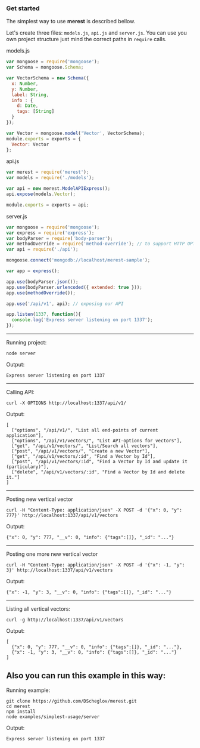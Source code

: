 ### Get started

The simplest way to use **merest** is described bellow.

Let's create three files: `models.js`, `api.js` and `server.js`.
You can use you own project structure just mind the correct paths
in `require` calls.


models.js
```javascript
var mongoose = require('mongoose');
var Schema = mongoose.Schema;

var VectorSchema = new Schema({
  x: Number,
  y: Number,
  label: String,
  info : {
    d: Date,
    tags: [String]
  }
});

var Vector = mongoose.model('Vector', VectorSchema);
module.exports = exports = {
  Vector: Vector
};
```

api.js
```javascript
var merest = require('merest');
var models = require('./models');

var api = new merest.ModelAPIExpress();
api.expose(models.Vector);

module.exports = exports = api;
```
server.js
```javascript
var mongoose = require('mongoose');
var express = require('express');
var bodyParser = require('body-parser');
var methodOverride = require('method-override'); // to support HTTP OPTIONS
var api = require('./api');

mongoose.connect('mongodb://localhost/merest-sample');

var app = express();

app.use(bodyParser.json());
app.use(bodyParser.urlencoded({ extended: true }));
app.use(methodOverride());

app.use('/api/v1', api); // exposing our API

app.listen(1337, function(){
  console.log('Express server listening on port 1337');
});
```
-----------------------------------------------------------
Running project:
```shell
node server
```
Output:
```shell
Express server listening on port 1337
```
-----------------------------------------------------------
Calling API:
```shell
curl -X OPTIONS http://localhost:1337/api/v1/
```
Output:
```shell
[
  ["options", "/api/v1/", "List all end-points of current application"],
  ["options", "/api/v1/vectors/", "List API-options for vectors"],
  ["get", "/api/v1/vectors/", "List/Search all vectors"],
  ["post", "/api/v1/vectors/", "Create a new Vector"],
  ["get", "/api/v1/vectors/:id", "Find a Vector by Id"],
  ["post", "/api/v1/vectors/:id", "Find a Vector by Id and update it (particulary)"],
  ["delete", "/api/v1/vectors/:id", "Find a Vector by Id and delete it."]
]
```
----------------------------------------------
Posting new vertical vector
```shell
curl -H "Content-Type: application/json" -X POST -d '{"x": 0, "y": 777}' http://localhost:1337/api/v1/vectors
```
Output:
```shell
{"x": 0, "y": 777, "__v": 0, "info": {"tags":[]}, "_id": "..."}
```
----------------------------------------------
Posting one more new vertical vector
```shell
curl -H "Content-Type: application/json" -X POST -d '{"x": -1, "y": 3}' http://localhost:1337/api/v1/vectors
```
Output:
```shell
{"x": -1, "y": 3, "__v": 0, "info": {"tags":[]}, "_id": "..."}
```
----------------------------------------------
Listing all vertical vectors:
```shell
сurl -g http://localhost:1337/api/v1/vectors
```
Output:
```shell
[
  {"x": 0, "y": 777, "__v": 0, "info": {"tags":[]}, "_id": "..."},
  {"x": -1, "y": 3, "__v": 0, "info": {"tags":[]}, "_id": "..."}
]
```


Also you can run this example in this way:
----------------------------------------------
Running example:
```shell
git clone https://github.com/DScheglov/merest.git
cd merest
npm install
node examples/simplest-usage/server
```
Output:
```shell
Express server listening on port 1337
```
